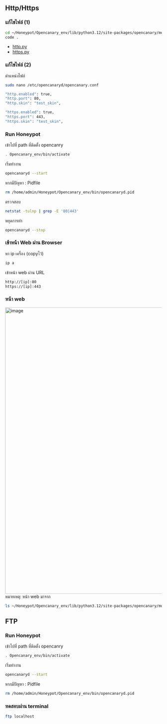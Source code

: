 ## Http/Https
### แก้ไขไฟล์ (1)
```bash
cd ~/Honeypot/Opencanary_env/lib/python3.12/site-packages/opencanary/modules/
code .
```
* [http.py](/Plugin/Opencannary/modules/http.py)
* [https.py](/Plugin/Opencannary/modules/https.py)
### แก้ไขไฟล์ (2)
ตำแหน่งไฟล์
```bash
sudo nano /etc/opencanaryd/opencanary.conf
```
```bash
"http.enabled": true,
"http.port": 80,
"http.skin": "test_skin",
```
```bash
"https.enabled": true,
"https.port": 443,
"https.skin": "test_skin",
```

### Run Honeypot
เข้าไปที่ path ที่ติดตั้ง opencanry
```bash
. Opencanary_env/bin/activate
```

เริ่มทำงาน
```bash
opencanaryd --start
```
หากมีปัญหา : Pidfile
```bash
rm /home/admin/Honeypot/Opencanary_env/bin/opencanaryd.pid
```

ตรวจสอบ
```bash
netstat -tulnp | grep -E '80|443'
```
หยุดการทำ
```bash
opencanaryd --stop
```

### เข้าหน้า Web ผ่าน Browser
หา ip เครื่อง (copyไว้)
```bash
ip a
```
เข้าหน้า web ผ่าน URL
```bash
http://[ip]:80
https://[ip]:443
```
### หน้า web
<img width="1808" height="923" alt="image" src="https://github.com/user-attachments/assets/b7133f08-7a13-4d8c-acbc-893a4d871302" />
หมายเหตุ: หน้า web มาจาก

```bash
ls ~/Honeypot/Opencanary_env/lib/python3.12/site-packages/opencanary/modules/data/http/skin/
```
## FTP

### Run Honeypot
เข้าไปที่ path ที่ติดตั้ง opencanry
```bash
. Opencanary_env/bin/activate
```
เริ่มทำงาน
```bash
opencanaryd --start
```
หากมีปัญหา : Pidfile
```bash
rm /home/admin/Honeypot/Opencanary_env/bin/opencanaryd.pid
```
### ทดสอบผ่าน terminal
```bash
ftp localhost
```
